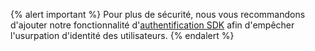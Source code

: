 {% alert important %}
Pour plus de sécurité, nous vous recommandons d'ajouter notre fonctionnalité d'[authentification SDK]({{site.baseurl}}/developer_guide/platform_wide/sdk_authentication/) afin d'empêcher l'usurpation d'identité des utilisateurs.
{% endalert %}